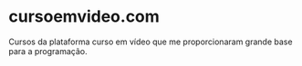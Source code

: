 # cursoemvideo.com
Cursos da plataforma curso em vídeo que me proporcionaram grande base para a programação.
